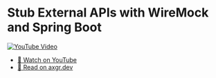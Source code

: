 # Stub External APIs with WireMock and Spring Boot

[![YouTube Video](https://img.youtube.com/vi/dx-69FrfZrw/0.jpg)](https://youtu.be/dx-69FrfZrw)

- [🍿 Watch on YouTube](https://youtu.be/dx-69FrfZrw)
- [🦩 Read on axgr.dev](https://axgr.dev/posts/spring-test-wiremock/?utm_campaign=github-readme&utm_source=github)

